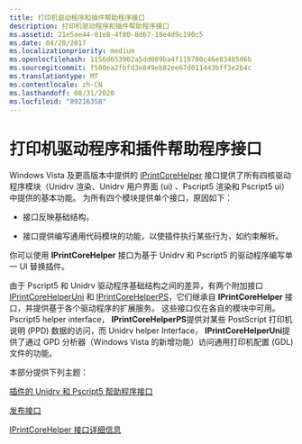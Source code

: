 ```yaml
---
title: 打印机驱动程序和插件帮助程序接口
description: 打印机驱动程序和插件帮助程序接口
ms.assetid: 21e5ae44-01e8-4f80-8d67-18e4d9c190c5
ms.date: 04/20/2017
ms.localizationpriority: medium
ms.openlocfilehash: 1156d653902a5dd089ba4f118700c46e83485d6b
ms.sourcegitcommit: f500ea2fbfd3e849eb82ee67d011443bff3e2b4c
ms.translationtype: MT
ms.contentlocale: zh-CN
ms.lasthandoff: 08/31/2020
ms.locfileid: "89216358"
---
```

# <a name="printer-driver-and-plug-in-helper-interfaces"></a>打印机驱动程序和插件帮助程序接口


Windows Vista 及更高版本中提供的 [IPrintCoreHelper](/windows-hardware/drivers/ddi/prcomoem/nn-prcomoem-iprintcorehelper) 接口提供了所有四核驱动程序模块（Unidrv 渲染、Unidrv 用户界面 (ui) 、Pscript5 渲染和 Pscript5 ui）中提供的基本功能。 为所有四个模块提供单个接口，原因如下：

-   接口反映基础结构。

-   接口提供编写通用代码模块的功能，以使插件执行某些行为，如约束解析。

你可以使用 **IPrintCoreHelper** 接口为基于 Unidrv 和 Pscript5 的驱动程序编写单一 UI 替换插件。

由于 Pscript5 和 Unidrv 驱动程序基础结构之间的差异，有两个附加接口 [IPrintCoreHelperUni](/windows-hardware/drivers/ddi/prcomoem/nn-prcomoem-iprintcorehelperuni) 和 [IPrintCoreHelperPS](/windows-hardware/drivers/ddi/prcomoem/nn-prcomoem-iprintcorehelperps)，它们继承自 **IPrintCoreHelper** 接口，并提供基于各个驱动程序的扩展服务。 这些接口仅在各自的模块中可用。 Pscript5 helper interface， **IPrintCoreHelperPS**提供对某些 PostScript 打印机说明 (PPD) 数据的访问，而 Unidrv helper Interface， **IPrintCoreHelperUni**提供了通过 GPD 分析器（Windows Vista 的新增功能）访问通用打印机配置 (GDL) 文件的功能。

本部分提供下列主题：

[插件的 Unidrv 和 Pscript5 帮助程序接口](unidrv-and-pscript5-helper-interfaces-for-plug-ins.md)

[发布接口](publishing-the-interfaces.md)

[IPrintCoreHelper 接口详细信息](details-of-the-iprintcorehelper-interface.md)

 

